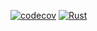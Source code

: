 [![codecov](https://codecov.io/gh/aloucks/zero2prod/branch/master/graph/badge.svg?token=XMZMJ914IY)](https://codecov.io/gh/aloucks/zero2prod)
[![Rust](https://github.com/aloucks/zero2prod/actions/workflows/rust.yml/badge.svg)](https://github.com/aloucks/zero2prod/actions/workflows/rust.yml)